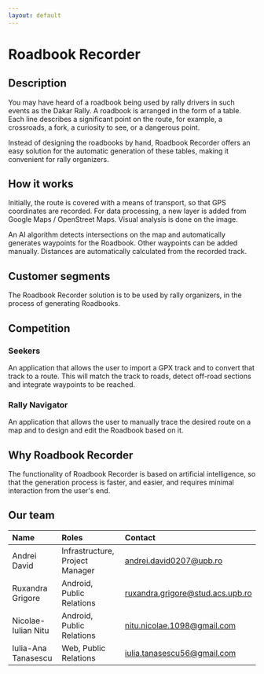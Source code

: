 ```yaml
---
layout: default
---
```


# Roadbook Recorder

## Description

You may have heard of a roadbook being used by rally drivers in such events as the Dakar Rally. A roadbook is arranged in the form of a table. Each line describes a significant point on the route, for example, a crossroads, a fork, a curiosity to see, or a dangerous point.

Instead of designing the roadbooks by hand, Roadbook Recorder offers an easy solution for the automatic generation of these tables, making it convenient for rally organizers.

## How it works

Initially, the route is covered with a means of transport, so that GPS coordinates are recorded. For data processing, a new layer is added from Google Maps / OpenStreet Maps. Visual analysis is done on the image.

An AI algorithm detects intersections on the map and automatically generates waypoints for the Roadbook. Other waypoints can be added manually. Distances are automatically calculated from the recorded track.

## Customer segments

The Roadbook Recorder solution is to be used by rally organizers, in the process of generating Roadbooks.

## Competition

### Seekers

An application that allows the user to import a GPX track and to convert that track to a route. This will match the track to roads, detect off-road sections and integrate waypoints to be reached.

### Rally Navigator

An application that allows the user to manually trace the desired route on a map and to design and edit the Roadbook based on it.

## Why Roadbook Recorder

The functionality of Roadbook Recorder is based on artificial intelligence, so that the generation process is faster, and easier, and requires minimal interaction from the user's end.

## Our team

| Name                     | Roles                                | Contact                          |
|:-------------------------|:-------------------------------------|:---------------------------------|
| Andrei David             | Infrastructure, Project Manager      | andrei.david0207@upb.ro          |
| Ruxandra Grigore         | Android, Public Relations            | ruxandra.grigore@stud.acs.upb.ro |
| Nicolae-Iulian Nitu      | Android, Public Relations            | nitu.nicolae.1098@gmail.com      |
| Iulia-Ana Tanasescu      | Web, Public Relations                | iulia.tanasescu56@gmail.com      |

